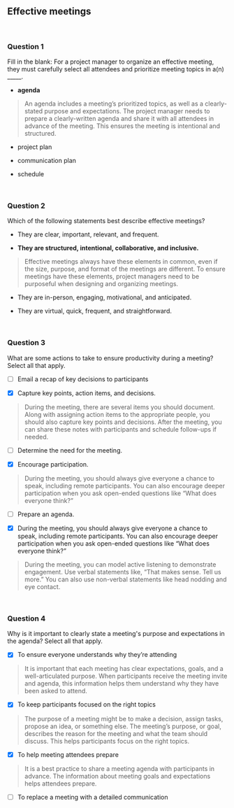 ## Effective meetings

<br>

### Question 1

Fill in the blank: For a project manager to organize an effective meeting, they must carefully select all attendees and prioritize meeting topics in a(n) _____.

- **agenda**

> An agenda includes a meeting’s prioritized topics, as well as a clearly-stated purpose and expectations. The project manager needs to prepare a clearly-written agenda and share it with all attendees in advance of the meeting. This ensures the meeting is intentional and structured.


- project plan


- communication plan


- schedule

<br>

### Question 2

Which of the following statements best describe effective meetings?

- They are clear, important, relevant, and frequent.


- **They are structured, intentional, collaborative, and inclusive.**

> Effective meetings always have these elements in common, even if the size, purpose, and format of the meetings are different. To ensure meetings have these elements, project managers need to be purposeful when designing and organizing meetings.


- They are in-person, engaging, motivational, and anticipated.


- They are virtual, quick, frequent, and straightforward.

<br>

### Question 3

What are some actions to take to ensure productivity during a meeting? Select all that apply.

+ [ ] Email a recap of key decisions to participants

+ [x] Capture key points, action items, and decisions.

> During the meeting, there are several items you should document. Along with assigning action items to the appropriate people, you should also capture key points and decisions. After the meeting, you can share these notes with participants and schedule follow-ups if needed.

+ [ ] Determine the need for the meeting.

+ [x] Encourage participation.

> During the meeting, you should always give everyone a chance to speak, including remote participants. You can also encourage deeper participation when you ask open-ended questions like “What does everyone think?”

+ [ ] Prepare an agenda.

+ [x] During the meeting, you should always give everyone a chance to speak, including remote participants. You can also encourage deeper participation when you ask open-ended questions like “What does everyone think?”

> During the meeting, you can model active listening to demonstrate engagement. Use verbal statements like, “That makes sense. Tell us more.” You can also use non-verbal statements like head nodding and eye contact. 

<br>

### Question 4

Why is it important to clearly state a meeting's purpose and expectations in the agenda? Select all that apply.

+ [x] To ensure everyone understands why they’re attending

> It is important that each meeting has clear expectations, goals, and a well-articulated purpose. When participants receive the meeting invite and agenda, this information helps them understand why they have been asked to attend.

+ [x] To keep participants focused on the right topics

> The purpose of a meeting might be to make a decision, assign tasks, propose an idea, or something else. The meeting’s purpose, or goal, describes the reason for the meeting and what the team should discuss. This helps participants focus on the right topics.

+ [x] To help meeting attendees prepare

> It is a best practice to share a meeting agenda with participants in advance. The information about meeting goals and expectations helps attendees prepare.

+ [ ] To replace a meeting with a detailed communication

